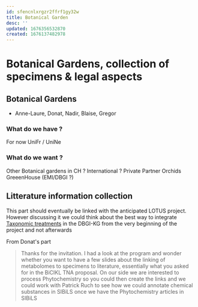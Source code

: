 ```yaml
---
id: sfencnlxrgzr2ffrf1gy32w
title: Botanical Garden
desc: ''
updated: 1676356532870
created: 1676137482978
---
```


# Botanical Gardens, collection of specimens & legal aspects 

## Botanical Gardens


- Anne-Laure, Donat, Nadir, Blaise, Gregor 

### What do we have ?

For now UniFr / UniNe

### What do we want ?

Other Botanical gardens in CH ? International ?
Private Partner Orchids GreeenHouse (EMI/DBGI ?)


## Litterature information collection 

This part should eventually be linked with the anticipated LOTUS project.
However discussing it we could think about the best way to integrate [Taxonomic treatments](https://en.wikipedia.org/wiki/Taxonomic_treatment) in the DBGI-KG from the very beginning of the project and not afterwards



From Donat's part
> Thanks for the invitation. I had a look at the program and wonder whether you want to have a few slides about the linking of metabolomes to specimens to literature, essentially what you asked for in the BiCIKL TNA proposal.
> On our side we are interested to process Phytochemistry so you could then create the links and we could work with Patrick Ruch to see how we could annotate chemical substances in SIBiLS once we have the Phytochemistry articles in SIBiLS